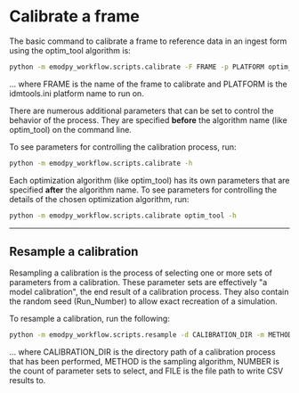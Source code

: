 # Calibrate a frame

The basic command to calibrate a frame to reference data in an ingest form using the optim_tool algorithm is:

```bash
python -m emodpy_workflow.scripts.calibrate -F FRAME -p PLATFORM optim_tool
```

... where FRAME is the name of the frame to calibrate and PLATFORM is the idmtools.ini platform name to run on.

There are numerous additional parameters that can be set to control the behavior of the process. They are specified
**before** the algorithm name (like optim_tool) on the command line. 

To see parameters for controlling the calibration process, run:

```bash
python -m emodpy_workflow.scripts.calibrate -h
```

Each optimization algorithm (like optim_tool) has its own parameters that are specified **after** the algorithm name. To 
see parameters for controlling the details of the chosen optimization algorithm, run:

```bash
python -m emodpy_workflow.scripts.calibrate optim_tool -h
```

---

## Resample a calibration

Resampling a calibration is the process of selecting one or more sets of parameters from a calibration. 
These parameter sets are effectively "a model calibration", the end result of a calibration process. They also contain
the random seed (Run_Number) to allow exact recreation of a simulation.

To resample a calibration, run the following:

```bash
python -m emodpy_workflow.scripts.resample -d CALIBRATION_DIR -m METHOD -n NUMBER -o FILE
```

... where CALIBRATION_DIR is the directory path of a calibration process that has been performed, METHOD is the
sampling algorithm, NUMBER is the count of parameter sets to select, and FILE is the file path to write CSV results to.

